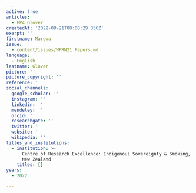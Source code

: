 ```yaml
---
active: true
articles:
  - FP4_Glover
createdAt: '2022-09-21T08:08:29.836Z'
exerpt: ''
firstname: Marewa
issue:
  - content/issues/WPRN21 Papers.md
language:
  - English
lastname: Glover
picture: ''
picture_copyright: ''
reference: ''
social_channels:
  google_scholar: ''
  instagram: ''
  linkedin: ''
  mendeley: ''
  orcid: ''
  researchgate: ''
  twitter: ''
  website: ''
  wikipedia: ''
titles_and_institutions:
  - institution: >-
      Centre of Research Excellence: Indigenous Sovereignty & Smoking, Auckland,
      New Zealand
    titles: []
years:
  - 2022

---
```

